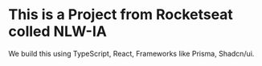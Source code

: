 # This is a Project from Rocketseat colled NLW-IA 

We build this using TypeScript, React, Frameworks like Prisma, Shadcn/ui.
